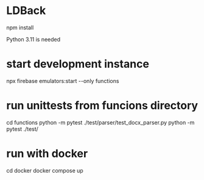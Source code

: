 # LDBack

npm install

Python 3.11 is needed

# start development instance

npx firebase emulators:start --only functions

# run unittests from funcions directory

cd functions
python -m pytest ./test/parser/test_docx_parser.py
python -m pytest ./test/

# run with docker 

cd docker 
docker compose up
